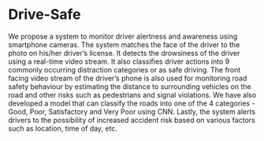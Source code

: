# Drive-Safe

We propose a system to monitor driver alertness and awareness using smartphone
cameras. The system matches the face of the driver to the photo on his/her driver’s
license. It detects the drowsiness of the driver using a real-time video stream. It
also classifies driver actions into 9 commonly occurring distraction categories or
as safe driving. The front facing video stream of the driver’s phone is also used for
monitoring road safety behaviour by estimating the distance to surrounding vehicles
on the road and other risks such as pedestrians and signal violations. We have also
developed a model that can classify the roads into one of the 4 categories - Good,
Poor, Satisfactory and Very Poor using CNN. Lastly, the system alerts drivers to
the possibility of increased accident risk based on various factors such as location,
time of day, etc.
